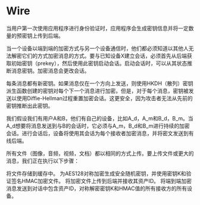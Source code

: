 # Wire
当用户第一次使用应用程序进行身份验证时，应用程序会生成密钥信息并将一定数量的预密钥上传到后端。

当一个设备以端到端的加密方式与另一个设备通信时，他们都必须知道以其他人无法解密它们的方式加密消息的方式。要与已知设备X建立会话，必须首先从后端获取初始密钥（prekey），然后使用此密钥启动会话。启动会话时，可以从其状态推断消息密钥。加密消息会更改会话。

每条消息都有新密钥。如果消息仅在一个方向上发送，则使用HKDH（散列）密钥派生函数创建的密钥对每个下一个消息进行加密。但是，对于每个消息，密钥被发送以使用Diffie-Hellman过程重置加密会话。这更安全，因为攻击者无法从先前的密钥推断出此密钥。

我们假设我们有用户A和B，他们有自己的设备，比如A_d，A_m和B_d，B_m。当A_d想要将消息发送到与B的会话时，它必须与A_m，B_d和B_m进行持续的加密会话。进行会话后，设备将使用其会话为每个接收者加密消息，并将密文发送到有线后端。

所有文件（图像，音频，视频，文档）都以相同的方式上传。要上传文件或更大的消息，我们正在执行以下步骤：

将文件存储到缓存中。
为AES128对称加密生成安全随机密钥，并使用密钥K和验证签名HMAC加密文件。
将加密文件上传到后端并接收其资产ID。
将端到端加密消息发送到对话中包含资产ID，对称解密密钥K和HMAC值的所有接收方的所有设备。
